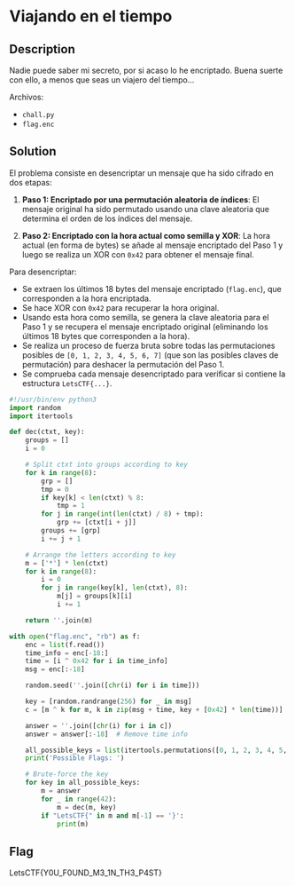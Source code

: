 # Viajando en el tiempo
## Description
Nadie puede saber mi secreto, por si acaso lo he encriptado. Buena suerte con ello, a menos que seas un viajero del tiempo...

Archivos:
- `chall.py`
- `flag.enc`

## Solution
El problema consiste en desencriptar un mensaje que ha sido cifrado en dos etapas:

1. **Paso 1: Encriptado por una permutación aleatoria de índices**: El mensaje original ha sido permutado usando una clave aleatoria que determina el orden de los índices del mensaje.

2. **Paso 2: Encriptado con la hora actual como semilla y XOR**: La hora actual (en forma de bytes) se añade al mensaje encriptado del Paso 1 y luego se realiza un XOR con `0x42` para obtener el mensaje final.

Para desencriptar:

- Se extraen los últimos 18 bytes del mensaje encriptado (`flag.enc`), que corresponden a la hora encriptada.
- Se hace XOR con `0x42` para recuperar la hora original.
- Usando esta hora como semilla, se genera la clave aleatoria para el Paso 1 y se recupera el mensaje encriptado original (eliminando los últimos 18 bytes que corresponden a la hora).
- Se realiza un proceso de fuerza bruta sobre todas las permutaciones posibles de `[0, 1, 2, 3, 4, 5, 6, 7]` (que son las posibles claves de permutación) para deshacer la permutación del Paso 1.
- Se comprueba cada mensaje desencriptado para verificar si contiene la estructura `LetsCTF{...}`.

```python
#!/usr/bin/env python3
import random
import itertools

def dec(ctxt, key):
    groups = []
    i = 0

    # Split ctxt into groups according to key
    for k in range(8):
        grp = []
        tmp = 0
        if key[k] < len(ctxt) % 8:
            tmp = 1
        for j in range(int(len(ctxt) / 8) + tmp):
            grp += [ctxt[i + j]]
        groups += [grp]
        i += j + 1

    # Arrange the letters according to key
    m = ['*'] * len(ctxt)
    for k in range(8):
        i = 0
        for j in range(key[k], len(ctxt), 8):
            m[j] = groups[k][i]
            i += 1

    return ''.join(m)

with open("flag.enc", "rb") as f:
    enc = list(f.read())
    time_info = enc[-18:]
    time = [i ^ 0x42 for i in time_info]
    msg = enc[:-18]

    random.seed(''.join([chr(i) for i in time]))

    key = [random.randrange(256) for _ in msg]
    c = [m ^ k for m, k in zip(msg + time, key + [0x42] * len(time))]

    answer = ''.join([chr(i) for i in c])
    answer = answer[:-18]  # Remove time info

    all_possible_keys = list(itertools.permutations([0, 1, 2, 3, 4, 5, 6, 7]))
    print('Possible Flags: ')

    # Brute-force the key
    for key in all_possible_keys:
        m = answer
        for _ in range(42):
            m = dec(m, key)
        if "LetsCTF{" in m and m[-1] == '}':
            print(m)
```

## Flag
LetsCTF{Y0U_F0UND_M3_1N_TH3_P4ST}
